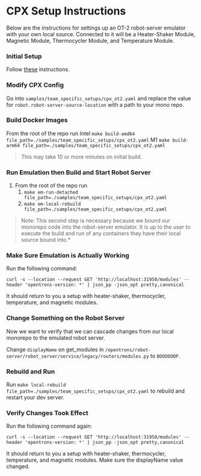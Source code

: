 # CPX Setup Instructions

Below are the instructions for settings up an OT-2 robot-server emulator with your own local source. Connected to it
will be a Heater-Shaker Module, Magnetic Module, Thermocycler Module, and Temperature Module.

### Initial Setup

Follow [these](https://github.com/Opentrons/opentrons-emulation/blob/main/README.md#initial-configuration) instructions.

### Modify CPX Config

Go into `samples/team_specific_setups/cpx_ot2.yaml` and replace the value for `robot.robot-server-source-location` with
a path to your mono repo.

### Build Docker Images

From the root of the repo run Intel
`make build-amd64 file_path=./samples/team_specific_setups/cpx_ot2.yaml`
M1
`make build-arm64 file_path=./samples/team_specific_setups/cpx_ot2.yaml`

> This may take 10 or more minutes on initial build.

### Run Emulation then Build and Start Robot Server

1. From the root of the repo run
   1. `make em-run-detached file_path=./samples/team_specific_setups/cpx_ot2.yaml`
   1. `make em-local-rebuild file_path=./samples/team_specific_setups/cpx_ot2.yaml`

> Note: This second step is necessary because we bound our monorepo code into the robot-server emulator. It is up to the user to execute the build and run of any containers they have their local source bound into.\*

### Make Sure Emulation is Actually Working

Run the following command:

```shell
curl -s --location --request GET 'http://localhost:31950/modules' --header 'opentrons-version: *' | json_pp -json_opt pretty,canonical
```

It should return to you a setup with heater-shaker, thermocycler, temperature, and magnetic modules.

### Change Something on the Robot Server

Now we want to verify that we can cascade changes from our local monorepo to the emulated robot server.

Change `displayName` on get_modules in `/opentrons/robot-server/robot_server/service/legacy/routers/modules.py`
to `BOOOOOOP`.

### Rebuild and Run

Run `make local-rebuild file_path=./samples/team_specific_setups/cpx_ot2.yaml` to rebuild and restart your dev server.

### Verify Changes Took Effect

Run the following command again:

```shell
curl -s --location --request GET 'http://localhost:31950/modules' --header 'opentrons-version: *' | json_pp -json_opt pretty,canonical
```

It should return to you a setup with heater-shaker, thermocycler, temperature, and magnetic modules. Make sure the
displayName value changed.
